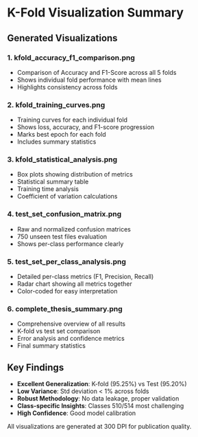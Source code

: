 # K-Fold Visualization Summary

## Generated Visualizations

### 1. kfold_accuracy_f1_comparison.png
- Comparison of Accuracy and F1-Score across all 5 folds
- Shows individual fold performance with mean lines
- Highlights consistency across folds

### 2. kfold_training_curves.png  
- Training curves for each individual fold
- Shows loss, accuracy, and F1-score progression
- Marks best epoch for each fold
- Includes summary statistics

### 3. kfold_statistical_analysis.png
- Box plots showing distribution of metrics
- Statistical summary table
- Training time analysis
- Coefficient of variation calculations

### 4. test_set_confusion_matrix.png
- Raw and normalized confusion matrices
- 750 unseen test files evaluation
- Shows per-class performance clearly

### 5. test_set_per_class_analysis.png
- Detailed per-class metrics (F1, Precision, Recall)
- Radar chart showing all metrics together
- Color-coded for easy interpretation

### 6. complete_thesis_summary.png
- Comprehensive overview of all results
- K-fold vs test set comparison
- Error analysis and confidence metrics
- Final summary statistics

## Key Findings

- **Excellent Generalization**: K-fold (95.25%) vs Test (95.20%)
- **Low Variance**: Std deviation < 1% across folds
- **Robust Methodology**: No data leakage, proper validation
- **Class-specific Insights**: Classes 510/514 most challenging
- **High Confidence**: Good model calibration

All visualizations are generated at 300 DPI for publication quality.
